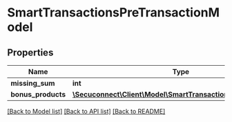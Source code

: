 # SmartTransactionsPreTransactionModel

## Properties
Name | Type | Description | Notes
------------ | ------------- | ------------- | -------------
**missing_sum** | **int** | missing sum | [optional] 
**bonus_products** | [**\Secuconnect\Client\Model\SmartTransactionsBonusProducts[]**](SmartTransactionsBonusProducts.md) | SmartTransactionsPreTransactionModel | [optional] 

[[Back to Model list]](../README.md#documentation-for-models) [[Back to API list]](../README.md#documentation-for-api-endpoints) [[Back to README]](../README.md)


